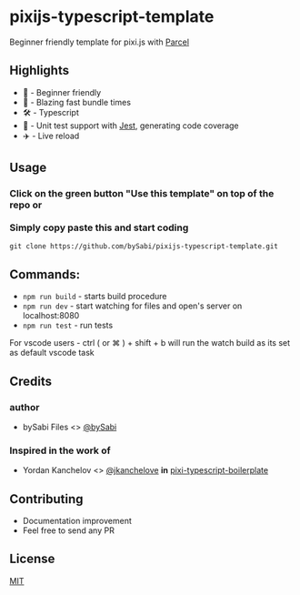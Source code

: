 # pixijs-typescript-template

Beginner friendly template for pixi.js with [Parcel](https://parceljs.org/)

## Highlights

- 🔰 - Beginner friendly
- 🚀 - Blazing fast bundle times
- 🛠 - Typescript
- 📝 - Unit test support with [Jest](https://jestjs.io/), generating code coverage
- ✈️ - Live reload

## Usage

### Click on the green button "Use this template" on top of the repo or <br> <br> Simply copy paste this and start coding

`git clone https://github.com/bySabi/pixijs-typescript-template.git`

## Commands:

- `npm run build` - starts build procedure
- `npm run dev` - start watching for files and open's server on localhost:8080
- `npm run test` - run tests

For vscode users - ctrl ( or ⌘ ) + shift + b will run the watch build as its set as default vscode task

## Credits

### author

- bySabi Files <> [@bySabi](https://github.com/bySabi)

### Inspired in the work of

- Yordan Kanchelov <> [@jkanchelove](https://github.com/jkanchelov) **in** [pixi-typescript-boilerplate](https://github.com/jkanchelov/pixi-typescript-boilerplate/)

## Contributing

- Documentation improvement
- Feel free to send any PR

## License

[MIT](./LICENSE)
